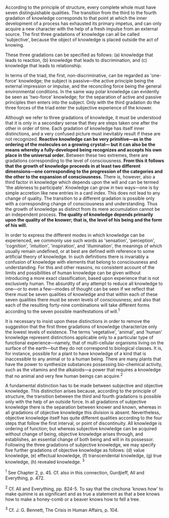 According to the principle of structure, every complete whole must have seven distinguishable qualities. The transition from the third to the fourth gradation of knowledge corresponds to that point at which the inner development of a process has exhausted its primary impetus, and can only acquire a new character with the help of a fresh impulse from an external source. The first three gradations of knowledge can all be called 'subjective', because the object of knowledge is placed outside the act of knowing. 

These three gradations can be specified as follows: 
(a) knowledge that leads to reaction, 
(b) knowledge that leads to discrimination, and 
(c) knowledge that leads to relationship. 

In terms of the triad, the first, non-discriminative, can be regarded as 'one-force' knowledge; the subject is passive—the active principle being the external impression or impulse, and the reconciling force being the general environmental conditions. In the same way polar knowledge can evidently be seen as 'two-force' knowledge; for the separation of active and passive principles then enters into the subject. Only with the third gradation do the three forces of the triad enter the subjective experience of the knower. 

Although we refer to three gradations of knowledge, it must be understood that it is only in a secondary sense that they are steps taken one after the other in order of time. Each gradation of knowledge has itself inner distinctions, and a very confused picture must inevitably result if these are not recognized. **Reactive knowledge can be very primitive—as in the ordering of the molecules on a growing crystal— but it can also be the means whereby a fully-developed being recognizes and accepts his own place in the universal order.**  Between these two extremes, there are gradations corresponding to the level of consciousness. **From this it follows that the growth of knowledge proceeds in at least two different dimensions—one corresponding to the progression of the categories and the other to the expansion of consciousness.** There is, however, also a third factor in knowledge which depends upon the will and can be termed 'the ableness to participate'. Knowledge can grow in two ways—one is by simple accretion like new entries in a card index. This does not lead to any change of quality. The transition to a different gradation is possible only with a corresponding change of consciousness and understanding. Thus the growth of knowledge as distinct from its mere accumulation cannot be an independent process. **The quality of knowledge depends primarily upon the quality of the knower; that is, the level of his being and the form of his will.** 

In order to express the different modes in which knowledge can be experienced, we commonly use such words as 'sensation', 'perception', 'cognition', 'intuition', 'inspiration', and 'illumination', the meanings of which usually remain undefined, or at best are defined with reference to some artificial theory of knowledge. In such definitions there is invariably a confusion of knowledge with elements that belong to consciousness and understanding. For this and other reasons, no consistent account of the limits and possibilities of human knowledge can be given without introducing a more exact classification, based upon experience that is not exclusively human. The absurdity of any attempt to reduce all knowledge to one—or to even a few—modes of thought can be seen if we reflect that there must be seven qualities of knowledge and that within each of these seven qualities there must be seven levels of consciousness; and also that each of the resulting forty-nine combinations will take different forms according to the seven possible manifestations of will.<sup>1</sup>

It is necessary to insist upon these distinctions in order to remove the suggestion that the first three gradations of knowledge characterize only the lowest levels of existence. The terms 'vegetative', 'animal', and 'human' knowledge represent distinctions applicable only to a particular type of functional experience—namely, that of multi-cellular organisms living on the surface of the earth—but they do not correspond to biological classes. It is, for instance, possible for a plant to have knowledge of a kind that is inaccessible to any animal or to a human being. There are many plants that have the power to synthesize substances possessing bio-chemical activity, such as the vitamins and the alkaloids—a power that requires a knowledge that no animal and very few human beings can acquire.<sup>2</sup>

A fundamental distinction has to be made between subjective and objective knowledge. This distinction arises because, according to the principle of structure, the transition between the third and fourth gradations is possible only with the help of an outside force. In all gradations of subjective knowledge there is the separation between knower and known, whereas in all gradations of objective knowledge this division is absent. Nevertheless, objective knowledge itself has quite different qualities according to the four steps that follow the first interval, or point of discontinuity. All knowledge is ordering of function; but whereas subjective knowledge can be acquired without change of being, objective knowledge arises through, and establishes, an essential change of both being and will in its possessor. Following the three gradations of subjective knowledge, we may specify five further gradations of objective knowledge as follows: 
(d) value knowledge, 
(e) effectual knowledge, 
(f) transcendental knowledge, 
(g) true knowledge,
(h) revealed knowledge. <sup>3</sup>


<sup>1</sup> See Chapter 2, p. 45. Cf. also in this connection, Gurdjieff, All and Everything, p. 472.

<sup>2</sup> Cf. All and Everything, pp. 824-5. To say that the cinchona 'knows how' to make quinine is as significant and as true a statement as that a bee knows how to make a honey-comb or a beaver knows how to fell a tree.

<sup>3</sup> Cf. J. G. Bennett, The Crisis in Human Affairs, p. 104.